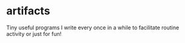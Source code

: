 artifacts
=========

Tiny useful programs I write every once in a while to facilitate routine activity or just for fun!
